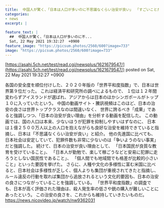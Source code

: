 ```yaml
---
title:  中国人が驚く、「日本は人口が多いのに不思議なくらい治安が良い」 「すごいことだ」  
categories:
- news
excerpt: |
  
feature_text: |
  ##  中国人が驚く、「日本は人口が多いのに不...
  Sat, 22 May 2021 19:32:27  +0900
feature_image: "https://picsum.photos/2560/600?image=733"
image: "https://picsum.photos/2560/600?image=733"
---
```


[https://asahi.5ch.net/test/read.cgi/newsplus/1621679547/](https://asahi.5ch.net/test/read.cgi/newsplus/1621679547/)
posted on Sat, 22 May 2021 19:32:27  +0900

<!--more-->

各国の安全度を順位付けした、２０２０年版の「世界平和度指数」で、日本は世界第９位だった。 これは経済平和研究所の調べによるもので、 １位は１２年間変わらずアイスランドが選ばれ、アジアからは日本のほかシンガポールがトップ１０に入っていたという。 中国の動画サイト・騰訊視頻はこのほど、日本の治安の良さは世界トップクラスなのは間違いなく、 世界に誇るべき「成果」であると強調しつつ、「日本の治安が良い理由」を分析する動画を配信した。 この動画では、国の人口は本来、少ないほうが犯罪を抑制しやすいはずなのに、 日本は１億２５００万人以上の人口を抱えながらも良好な治安を維持できていると指摘し、日本は「不思議なくらい治安が良い」と紹介。 他の先進国に比べても、日本社会は安定していて、犯罪件数も非常に少ないのは「争いようのない事実」だと強調した。 続けて、日本の治安が良い理由として、 「日本国民が良質な教育を受けていること」、 「日本人が勤勉で、楽して稼ごうなどと安易に犯罪に走ろうとしない国民性であること」、 「個人間でも地域間でも格差が比較的小さいこと」といった要因を挙げた。 さらに、人種や文化の多様性に富む米国に比べると、日本社会は多様性が乏しく、個人よりも集団が重視されてきたと指摘し、 ルール違反の行動を取れば集団から追放されるという文化的要因も、日本の治安の良さにつながっていることを強調している。 「世界平和度指数」の調査でも、日本が高く評価された理由は、殺人発生率の低さや銃の購入が難しいことにあったという。 この治安の良さを、これからも維持していきたいものだ。 https://news.nicovideo.jp/watch/nw9362031

